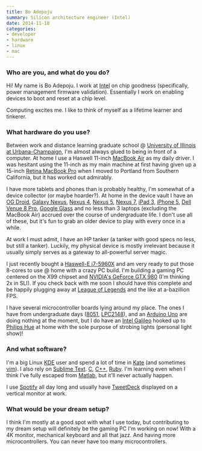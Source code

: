 ```yaml
---
title: Bo Adepoju
summary: Silicon architecture engineer (Intel)
date: 2014-11-18
categories:
- developer
- hardware
- linux
- mac
---
```


### Who are you, and what do you do?

Hi! My name is Bo Adepoju. I work at [Intel](http://www.intel.com/ "Intel's website.") on chip goodness (specifically, power management firmware validation). Essentially I work on enabling devices to boot and reset at a chip level.

Computing excites me. I like to think of myself as a lifetime learner and tinkerer.

### What hardware do you use?

Between work and distance learning graduate school @ [University of Illinois at Urbana-Champaign](http://cs.illinois.edu/prospective-students/graduate-students/professional-masters-mcs "The site for the Professional Master's at the University of Illinois."), I'm almost always glued to being in front of a computer. At home I use a Haswell 11-inch [MacBook Air][macbook-air] as my daily driver. I was hesitant using the 11-inch as my main machine at first having given up a 15-inch [Retina MacBook Pro][macbook-pro] when I moved to Portland from Southern California, but it has worked out admirably.

I have more tablets and phones than is probably healthy, I'm somewhat of a device collector (or maybe hoarder?). At home in the device vault I have an [OG Droid][droid], [Galaxy Nexus][galaxy-nexus], [Nexus 4][nexus-4], [Nexus 5][nexus-5], [Nexus 7][nexus-7], [iPad 3][ipad-3], [iPhone 5][iphone-5], [Dell Venue 8 Pro][venue-8-pro], [Google Glass][google-glass] and no less than 3 laptops (excluding the MacBook Air) accrued over the course of undergraduate life. I don't use all of these, but it's fun to grab an older device to play with every once in a while.

At work I must admit, I have an HP tanker (a tanker with good specs no less, but still a tanker). Luckily, my physical device is mostly irrelevant because it usually simply serves as a gateway to all-powerful server magic.

I just recently bought a [Haswell-E i7-5960X][core-i7-5960x-extreme-edition] and am very ready to put those 8-cores to use @ home with a crazy PC build. I'm building a gaming PC centered on the X99 chipset and [NVIDIA's GeForce GTX 980][geforce-gtx-980] (I'm thinking 2x in SLI). If you check back with me soon I should have this complete and be happily plugging away at [League of Legends][league-of-legends] and the like at a-bazillion FPS.

I have several microcontroller boards lying around my place. The ones I have from undergraduate days ([8051][mcs-51], [LPC2148][]), and an [Arduino Uno][arduino-uno] are doing nothing at the moment, but I do have an [Intel Galileo][galileo] hooked up to [Philips Hue][hue] at home with the sole purpose of strobing lights (personal light show)!

### And what software?

I'm a big Linux [KDE][] user and spend a lot of time in [Kate][] (and sometimes [vim][]). I also rely on [Sublime Text][sublime-text]. [C][], [C++][c-plusplus], [Ruby][]. I'm learning even when I think I've fully escaped from [Matlab][], but it'll never actually happen.

I use [Spotify][] all day long and usually have [TweetDeck][] displayed on a vertical monitor at work.

### What would be your dream setup?

I think I'm mostly at a good spot with what I use today, but contributing to my dream setup will definitely be the gaming PC I'm working on now! With a 4K monitor, mechanical keyboard and all that jazz. And having more microcontrollers. You can never have too many microcontrollers.

[arduino-uno]: https://store.arduino.cc/arduino-uno-rev3 "A microcontroller board."
[c-plusplus]: https://en.wikipedia.org/wiki/C%2B%2B "A compiled programming language."
[c]: https://en.wikipedia.org/wiki/C_(programming_language) "A compiled programming language."
[core-i7-5960x-extreme-edition]: https://ark.intel.com/products/82930 "A computer processor."
[droid]: https://en.wikipedia.org/wiki/Motorola_Droid "An Android-powered smartphone."
[galaxy-nexus]: http://web.archive.org/web/20210205175044/http://www.google.com/nexus/ "An Android-based smartphone."
[galileo]: http://arduino.cc/en/ArduinoCertified/IntelGalileo "A microcontroller board."
[geforce-gtx-980]: http://web.archive.org/web/20190520155820/https://www.geforce.com/hardware/desktop-gpus/geforce-gtx-980 "A computer GPU."
[google-glass]: http://www.google.com/glass/start/ "Wearable computing eyeware."
[hue]: https://www2.meethue.com/en-us/ "A wireless controllable LED light system."
[ipad-3]: https://www.apple.com/ipad/ "A tablet device with a retina display."
[iphone-5]: https://en.wikipedia.org/wiki/IPhone_5 "A smartphone."
[kate]: https://kate-editor.org/ "A text editor for KDE."
[kde]: https://www.kde.org/ "A graphical environment for *nix operating systems."
[league-of-legends]: https://na.leagueoflegends.com/ "An RTS/RPG game."
[lpc2148]: http://www.keil.com/dd/chip/3880.htm "A 32-bit microcontroller."
[macbook-air]: https://www.apple.com/macbook-air/ "A very thin laptop."
[macbook-pro]: https://www.apple.com/macbook-pro/ "A laptop."
[matlab]: https://en.wikipedia.org/wiki/MATLAB "A language and environment for data computation."
[mcs-51]: https://en.wikipedia.org/wiki/Intel_MCS-51 "A single chip microcontroller."
[nexus-4]: https://en.wikipedia.org/wiki/Nexus_4 "An Android smartphone."
[nexus-5]: http://web.archive.org/web/20150928131701/http://www.google.com:80/nexus/5/ "An Android smartphone."
[nexus-7]: http://web.archive.org/web/20210205175044/http://www.google.com/nexus/ "An Android tablet."
[ruby]: https://www.ruby-lang.org/en/ "An interpreted scripting language."
[spotify]: https://www.spotify.com/us/ "A music streaming service."
[sublime-text]: http://www.sublimetext.com/ "A coder's text editor."
[tweetdeck]: https://about.twitter.com/products/tweetdeck "A multi-column Twitter client."
[venue-8-pro]: https://www.amazon.com/Dell-Venue-Pro-Tablet-Windows/dp/B00FFVYV4K "A Windows-based tablet."
[vim]: https://www.vim.org/ "A command-line text editor."
